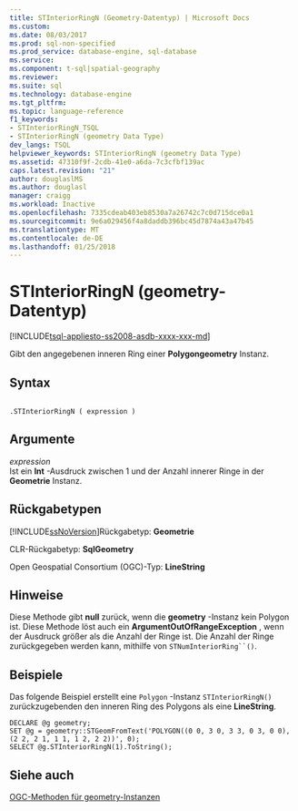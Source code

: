 ```yaml
---
title: STInteriorRingN (Geometry-Datentyp) | Microsoft Docs
ms.custom: 
ms.date: 08/03/2017
ms.prod: sql-non-specified
ms.prod_service: database-engine, sql-database
ms.service: 
ms.component: t-sql|spatial-geography
ms.reviewer: 
ms.suite: sql
ms.technology: database-engine
ms.tgt_pltfrm: 
ms.topic: language-reference
f1_keywords:
- STInteriorRingN_TSQL
- STInteriorRingN (geometry Data Type)
dev_langs: TSQL
helpviewer_keywords: STInteriorRingN (geometry Data Type)
ms.assetid: 47310f9f-2cdb-41e0-a6da-7c3cfbf139ac
caps.latest.revision: "21"
author: douglaslMS
ms.author: douglasl
manager: craigg
ms.workload: Inactive
ms.openlocfilehash: 7335cdeab403eb8530a7a26742c7c0d715dce0a1
ms.sourcegitcommit: 9e6a029456f4a8daddb396bc45d7874a43a47b45
ms.translationtype: MT
ms.contentlocale: de-DE
ms.lasthandoff: 01/25/2018
---
```

# <a name="stinteriorringn-geometry-data-type"></a>STInteriorRingN (geometry-Datentyp)
[!INCLUDE[tsql-appliesto-ss2008-asdb-xxxx-xxx-md](../../includes/tsql-appliesto-ss2008-asdb-xxxx-xxx-md.md)]

Gibt den angegebenen inneren Ring einer **Polygongeometry** Instanz.
  
## <a name="syntax"></a>Syntax  
  
```  
  
.STInteriorRingN ( expression )  
```  
  
## <a name="arguments"></a>Argumente  
 *expression*  
 Ist ein **Int** -Ausdruck zwischen 1 und der Anzahl innerer Ringe in der **Geometrie** Instanz.  
  
## <a name="return-types"></a>Rückgabetypen  
 [!INCLUDE[ssNoVersion](../../includes/ssnoversion-md.md)]Rückgabetyp: **Geometrie**  
  
 CLR-Rückgabetyp: **SqlGeometry**  
  
 Open Geospatial Consortium (OGC)-Typ: **LineString**  
  
## <a name="remarks"></a>Hinweise  
 Diese Methode gibt **null** zurück, wenn die **geometry** -Instanz kein Polygon ist. Diese Methode löst auch ein **ArgumentOutOfRangeException** , wenn der Ausdruck größer als die Anzahl der Ringe ist. Die Anzahl der Ringe zurückgegeben werden kann, mithilfe von `STNumInteriorRing``()`.  
  
## <a name="examples"></a>Beispiele  
 Das folgende Beispiel erstellt eine `Polygon` -Instanz `STInteriorRingN()` zurückzugebenden den inneren Ring des Polygons als eine **LineString**.  
  
```  
DECLARE @g geometry;  
SET @g = geometry::STGeomFromText('POLYGON((0 0, 3 0, 3 3, 0 3, 0 0),(2 2, 2 1, 1 1, 1 2, 2 2))', 0);  
SELECT @g.STInteriorRingN(1).ToString();  
```  
  
## <a name="see-also"></a>Siehe auch  
 [OGC-Methoden für geometry-Instanzen](../../t-sql/spatial-geometry/ogc-methods-on-geometry-instances.md)  
  
  

